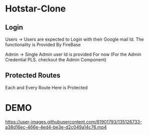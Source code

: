 # Hotstar-Clone

## Login

Users -> Users are expected to Login with their Google mail Id. The functionality is Provided By FireBase

Admin -> Single Admin user Id is provided For now (For the Admin Credential PLS. checkout the Admin Component)

## Protected Routes

Each and Every Route Here is Protected 

# DEMO




https://user-images.githubusercontent.com/81901793/135126733-a38d16ec-466e-4ed4-be3e-d2c049a14c76.mp4

